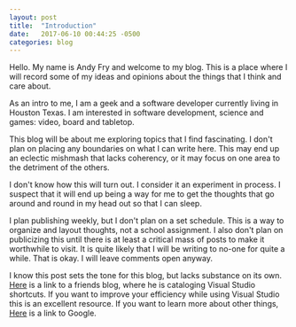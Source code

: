 ```yaml
---
layout: post
title:  "Introduction"
date:   2017-06-10 00:44:25 -0500
categories: blog
---
```


Hello. My name is Andy Fry and welcome to my blog. This is a place where I will
record some of my ideas and opinions about the things that I think and care about.

As an intro to me, I am a geek and a software developer currently living in
Houston Texas. I am interested in software development, science and games: video,
board and tabletop.

This blog will be about me exploring topics that I find fascinating. I don't plan
on placing any boundaries on what I can write here. This may end up an eclectic
mishmash that lacks coherency, or it may focus on one area to the detriment of the others.

I don't know how this will turn out. I consider it an experiment in process. I suspect
that it will end up being a way for me to get the thoughts that go around and
round in my head out so that I can sleep.

I plan publishing weekly, but I don't plan on a set schedule. This is a way to
organize and layout thoughts, not a school assignment. I also don't plan on
publicizing this until there is at least a critical mass of posts to make it
worthwhile to visit. It is quite likely that I will be writing to no-one for
quite a while. That is okay. I will leave comments open anyway.

I know this post sets the tone for this blog, but lacks substance on its own.
<a href="http://www.gofightnguyen.com">Here</a> is a link to a friends blog, where he is cataloging Visual Studio shortcuts.
If you want to improve your efficiency while using Visual Studio this is an excellent resource.
If you want to learn more about other things, <a href="http://www.google.com">Here</a> is a link to Google.
